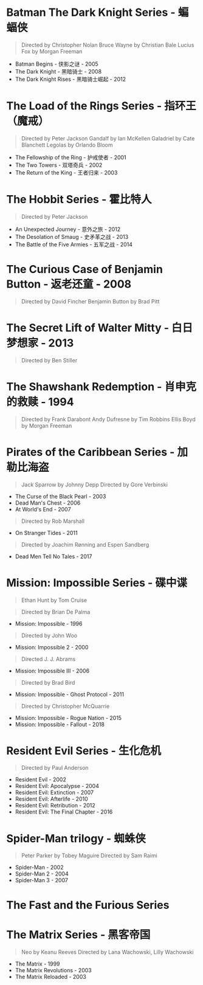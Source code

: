 # Batman The Dark Knight Series - 蝙蝠侠
> Directed by Christopher Nolan
> Bruce Wayne by Christian Bale
> Lucius Fox by Morgan Freeman

- Batman Begins - 侠影之谜 - 2005
- The Dark Knight - 黑暗骑士 - 2008
- The Dark Knight Rises - 黑暗骑士崛起 - 2012

# The Load of the Rings Series - 指环王（魔戒）
> Directed by Peter Jackson
> Gandalf by Ian McKellen
> Galadriel by Cate Blanchett
> Legolas by Orlando Bloom

- The Fellowship of the Ring - 护戒使者 - 2001
- The Two Towers - 双塔奇兵 - 2002
- The Return of the King - 王者归来 - 2003

# The Hobbit Series - 霍比特人
> Directed by Peter Jackson

- An Unexpected Journey - 意外之旅 - 2012
- The Desolation of Smaug - 史矛革之战 - 2013
- The Battle of the Five Armies - 五军之战 - 2014

# The Curious Case of Benjamin Button - 返老还童 - 2008
> Directed by David Fincher
> Benjamin Button by Brad Pitt

# The Secret Lift of Walter Mitty - 白日梦想家 - 2013
> Directed by Ben Stiller

# The Shawshank Redemption - 肖申克的救赎 - 1994
> Directed by Frank Darabont
> Andy Dufresne by Tim Robbins
> Ellis Boyd by Morgan Freeman


# Pirates of the Caribbean Series - 加勒比海盗
> Jack Sparrow by Johnny Depp
> Directed by Gore Verbinski
- The Curse of the Black Pearl - 2003
- Dead Man's Chest - 2006
- At World's End - 2007

> Directed by Rob Marshall
- On Stranger Tides - 2011

> Directed by Joachim Rønning and Espen Sandberg 
- Dead Men Tell No Tales - 2017

# Mission: Impossible Series - 碟中谍
> Ethan Hunt by Tom Cruise

> Directed by Brian De Palma
- Mission: Impossible - 1996

> Directed by John Woo
- Mission: Impossible 2 - 2000

> Directed J. J. Abrams
- Mission: Impossible III - 2006

> Directed by Brad Bird	
- Mission: Impossible - Ghost Protocol - 2011

> Directed by Christopher McQuarrie
- Mission: Impossible - Rogue Nation - 2015
- Mission: Impossible - Fallout - 2018

# Resident Evil Series - 生化危机
> Directed by Paul Anderson

- Resident Evil - 2002
- Resident Evil: Apocalypse - 2004
- Resident Evil: Extinction - 2007
- Resident Evil: Afterlife - 2010
- Resident Evil: Retribution - 2012
- Resident Evil: The Final Chapter - 2016

# Spider-Man trilogy - 蜘蛛侠
> Peter Parker by Tobey Maguire
> Directed by Sam Raimi

- Spider-Man - 2002
- Spider-Man 2 - 2004
- Spider-Man 3 - 2007

# The Fast and the Furious Series


# The Matrix Series - 黑客帝国
> Neo by Keanu Reeves
> Directed by Lana Wachowski, Lilly Wachowski

- The Matrix - 1999
- The Matrix Revolutions - 2003
- The Matrix Reloaded - 2003